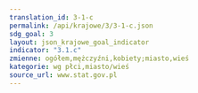 ```yaml
---
translation_id: 3-1-c
permalink: /api/krajowe/3/3-1-c.json
sdg_goal: 3
layout: json_krajowe_goal_indicator
indicator: "3.1.c"
zmienne: ogółem,mężczyźni,kobiety;miasto,wieś
kategorie: wg płci,miasto/wieś
source_url: www.stat.gov.pl
---
```


